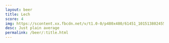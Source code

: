 ```yaml
---
layout: beer
title: Lech
score: 4
img: https://scontent.xx.fbcdn.net/v/t1.0-0/p480x480/61451_10151380245533745_1375457790_n.jpg?oh=4698c42b8c61f219e2174ffc21706f07&oe=58D33E68
desc: Just plain average
permalink: /beer/:title.html
---
```

